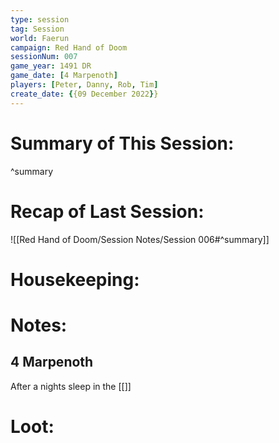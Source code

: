 ```yaml
---
type: session
tag: Session
world: Faerun
campaign: Red Hand of Doom
sessionNum: 007
game_year: 1491 DR
game_date: [4 Marpenoth]
players: [Peter, Danny, Rob, Tim]
create_date: {{09 December 2022}}
---
```




# Summary of This Session:

^summary

# Recap of Last Session:
![[Red Hand of Doom/Session Notes/Session 006#^summary]]

# Housekeeping:

# Notes:
## 4 Marpenoth
After a nights sleep in the [[]]
# Loot:

